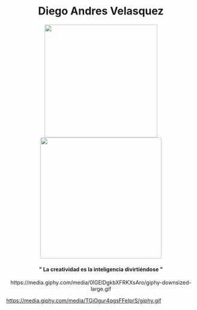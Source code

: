 
<div id="header" align="center">
  

<h1>Diego Andres Velasquez</h1>

<div  id="gifs">
<img src="https://media.giphy.com/media/TGjOgur4qgsFFeIprS/giphy.gif"  width="300px">
 

<img src="https://media.giphy.com/media/5OW9D8sfzccttn3MwL/giphy.gif" width="322px">
</div>

<h4>" La creatividad es la inteligencia divirtiéndose "</h4>
  https://media.giphy.com/media/0lGElDgkbXFRKXsAro/giphy-downsized-large.gif
</div>
  
https://media.giphy.com/media/TGjOgur4qgsFFeIprS/giphy.gif

